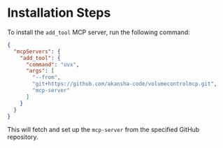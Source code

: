 # Installation Steps

To install the `add_tool` MCP server, run the following command:

```json
{
  "mcpServers": {
    "add_tool": {
      "command": "uvx",
      "args": [
        "--from",
        "git+https://github.com/akansha-code/volumecontrolmcp.git",
        "mcp-server"
      ]
    }
  }
}
```

This will fetch and set up the `mcp-server` from the specified GitHub repository.